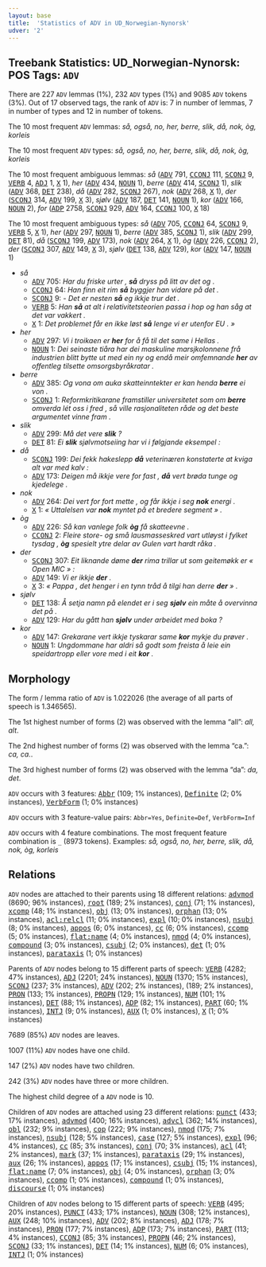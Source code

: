 ```yaml
---
layout: base
title:  'Statistics of ADV in UD_Norwegian-Nynorsk'
udver: '2'
---
```


## Treebank Statistics: UD_Norwegian-Nynorsk: POS Tags: `ADV`

There are 227 `ADV` lemmas (1%), 232 `ADV` types (1%) and 9085 `ADV` tokens (3%).
Out of 17 observed tags, the rank of `ADV` is: 7 in number of lemmas, 7 in number of types and 12 in number of tokens.

The 10 most frequent `ADV` lemmas: <em>så, også, no, her, berre, slik, då, nok, òg, korleis</em>

The 10 most frequent `ADV` types:  <em>så, også, no, her, berre, slik, då, nok, òg, korleis</em>

The 10 most frequent ambiguous lemmas: <em>så</em> (<tt><a href="no_nynorsk-pos-ADV.html">ADV</a></tt> 791, <tt><a href="no_nynorsk-pos-CCONJ.html">CCONJ</a></tt> 111, <tt><a href="no_nynorsk-pos-SCONJ.html">SCONJ</a></tt> 9, <tt><a href="no_nynorsk-pos-VERB.html">VERB</a></tt> 4, <tt><a href="no_nynorsk-pos-ADJ.html">ADJ</a></tt> 1, <tt><a href="no_nynorsk-pos-X.html">X</a></tt> 1), <em>her</em> (<tt><a href="no_nynorsk-pos-ADV.html">ADV</a></tt> 434, <tt><a href="no_nynorsk-pos-NOUN.html">NOUN</a></tt> 1), <em>berre</em> (<tt><a href="no_nynorsk-pos-ADV.html">ADV</a></tt> 414, <tt><a href="no_nynorsk-pos-SCONJ.html">SCONJ</a></tt> 1), <em>slik</em> (<tt><a href="no_nynorsk-pos-ADV.html">ADV</a></tt> 368, <tt><a href="no_nynorsk-pos-DET.html">DET</a></tt> 238), <em>då</em> (<tt><a href="no_nynorsk-pos-ADV.html">ADV</a></tt> 282, <tt><a href="no_nynorsk-pos-SCONJ.html">SCONJ</a></tt> 267), <em>nok</em> (<tt><a href="no_nynorsk-pos-ADV.html">ADV</a></tt> 268, <tt><a href="no_nynorsk-pos-X.html">X</a></tt> 1), <em>der</em> (<tt><a href="no_nynorsk-pos-SCONJ.html">SCONJ</a></tt> 314, <tt><a href="no_nynorsk-pos-ADV.html">ADV</a></tt> 199, <tt><a href="no_nynorsk-pos-X.html">X</a></tt> 3), <em>sjølv</em> (<tt><a href="no_nynorsk-pos-ADV.html">ADV</a></tt> 187, <tt><a href="no_nynorsk-pos-DET.html">DET</a></tt> 141, <tt><a href="no_nynorsk-pos-NOUN.html">NOUN</a></tt> 1), <em>kor</em> (<tt><a href="no_nynorsk-pos-ADV.html">ADV</a></tt> 166, <tt><a href="no_nynorsk-pos-NOUN.html">NOUN</a></tt> 2), <em>for</em> (<tt><a href="no_nynorsk-pos-ADP.html">ADP</a></tt> 2758, <tt><a href="no_nynorsk-pos-SCONJ.html">SCONJ</a></tt> 929, <tt><a href="no_nynorsk-pos-ADV.html">ADV</a></tt> 164, <tt><a href="no_nynorsk-pos-CCONJ.html">CCONJ</a></tt> 100, <tt><a href="no_nynorsk-pos-X.html">X</a></tt> 18)

The 10 most frequent ambiguous types:  <em>så</em> (<tt><a href="no_nynorsk-pos-ADV.html">ADV</a></tt> 705, <tt><a href="no_nynorsk-pos-CCONJ.html">CCONJ</a></tt> 64, <tt><a href="no_nynorsk-pos-SCONJ.html">SCONJ</a></tt> 9, <tt><a href="no_nynorsk-pos-VERB.html">VERB</a></tt> 5, <tt><a href="no_nynorsk-pos-X.html">X</a></tt> 1), <em>her</em> (<tt><a href="no_nynorsk-pos-ADV.html">ADV</a></tt> 297, <tt><a href="no_nynorsk-pos-NOUN.html">NOUN</a></tt> 1), <em>berre</em> (<tt><a href="no_nynorsk-pos-ADV.html">ADV</a></tt> 385, <tt><a href="no_nynorsk-pos-SCONJ.html">SCONJ</a></tt> 1), <em>slik</em> (<tt><a href="no_nynorsk-pos-ADV.html">ADV</a></tt> 299, <tt><a href="no_nynorsk-pos-DET.html">DET</a></tt> 81), <em>då</em> (<tt><a href="no_nynorsk-pos-SCONJ.html">SCONJ</a></tt> 199, <tt><a href="no_nynorsk-pos-ADV.html">ADV</a></tt> 173), <em>nok</em> (<tt><a href="no_nynorsk-pos-ADV.html">ADV</a></tt> 264, <tt><a href="no_nynorsk-pos-X.html">X</a></tt> 1), <em>òg</em> (<tt><a href="no_nynorsk-pos-ADV.html">ADV</a></tt> 226, <tt><a href="no_nynorsk-pos-CCONJ.html">CCONJ</a></tt> 2), <em>der</em> (<tt><a href="no_nynorsk-pos-SCONJ.html">SCONJ</a></tt> 307, <tt><a href="no_nynorsk-pos-ADV.html">ADV</a></tt> 149, <tt><a href="no_nynorsk-pos-X.html">X</a></tt> 3), <em>sjølv</em> (<tt><a href="no_nynorsk-pos-DET.html">DET</a></tt> 138, <tt><a href="no_nynorsk-pos-ADV.html">ADV</a></tt> 129), <em>kor</em> (<tt><a href="no_nynorsk-pos-ADV.html">ADV</a></tt> 147, <tt><a href="no_nynorsk-pos-NOUN.html">NOUN</a></tt> 1)


* <em>så</em>
  * <tt><a href="no_nynorsk-pos-ADV.html">ADV</a></tt> 705: <em>Har du friske urter , <b>så</b> dryss på litt av det og .</em>
  * <tt><a href="no_nynorsk-pos-CCONJ.html">CCONJ</a></tt> 64: <em>Han finn eit rim <b>så</b> byggjer han vidare på det .</em>
  * <tt><a href="no_nynorsk-pos-SCONJ.html">SCONJ</a></tt> 9: <em>- Det er nesten <b>så</b> eg ikkje trur det .</em>
  * <tt><a href="no_nynorsk-pos-VERB.html">VERB</a></tt> 5: <em>Han <b>så</b> at alt i relativitetsteorien passa i hop og han såg at det var vakkert .</em>
  * <tt><a href="no_nynorsk-pos-X.html">X</a></tt> 1: <em>Det problemet får en ikke løst <b>så</b> lenge vi er utenfor EU . »</em>
* <em>her</em>
  * <tt><a href="no_nynorsk-pos-ADV.html">ADV</a></tt> 297: <em>Vi i troikaen er <b>her</b> for å få til det same i Hellas .</em>
  * <tt><a href="no_nynorsk-pos-NOUN.html">NOUN</a></tt> 1: <em>Dei seinaste tiåra har dei maskuline marsjkolonnene frå industrien blitt bytte ut med ein ny og endå meir omfemnande <b>her</b> av offentleg tilsette omsorgsbyråkratar .</em>
* <em>berre</em>
  * <tt><a href="no_nynorsk-pos-ADV.html">ADV</a></tt> 385: <em>Og vona om auka skatteinntekter er kan henda <b>berre</b> ei von .</em>
  * <tt><a href="no_nynorsk-pos-SCONJ.html">SCONJ</a></tt> 1: <em>Reformkritikarane framstiller universitetet som om <b>berre</b> omverda lét oss i fred , så ville rasjonaliteten råde og det beste argumentet vinne fram .</em>
* <em>slik</em>
  * <tt><a href="no_nynorsk-pos-ADV.html">ADV</a></tt> 299: <em>Må det vere <b>slik</b> ?</em>
  * <tt><a href="no_nynorsk-pos-DET.html">DET</a></tt> 81: <em>Ei <b>slik</b> sjølvmotseiing har vi i følgjande eksempel :</em>
* <em>då</em>
  * <tt><a href="no_nynorsk-pos-SCONJ.html">SCONJ</a></tt> 199: <em>Dei fekk hakeslepp <b>då</b> veterinæren konstaterte at kviga alt var med kalv :</em>
  * <tt><a href="no_nynorsk-pos-ADV.html">ADV</a></tt> 173: <em>Deigen må ikkje vere for fast , <b>då</b> vert brøda tunge og kjedelege .</em>
* <em>nok</em>
  * <tt><a href="no_nynorsk-pos-ADV.html">ADV</a></tt> 264: <em>Dei vert for fort mette , og får ikkje i seg <b>nok</b> energi .</em>
  * <tt><a href="no_nynorsk-pos-X.html">X</a></tt> 1: <em>« Uttalelsen var <b>nok</b> myntet på et bredere segment » .</em>
* <em>òg</em>
  * <tt><a href="no_nynorsk-pos-ADV.html">ADV</a></tt> 226: <em>Så kan vanlege folk <b>òg</b> få skatteevne .</em>
  * <tt><a href="no_nynorsk-pos-CCONJ.html">CCONJ</a></tt> 2: <em>Fleire store- og små lausmasseskred vart utløyst i fylket tysdag , <b>òg</b> spesielt ytre delar av Gulen vart hardt råka .</em>
* <em>der</em>
  * <tt><a href="no_nynorsk-pos-SCONJ.html">SCONJ</a></tt> 307: <em>Eit liknande døme <b>der</b> rima trillar ut som geitemøkk er « Open MIC » :</em>
  * <tt><a href="no_nynorsk-pos-ADV.html">ADV</a></tt> 149: <em>Vi er ikkje <b>der</b> .</em>
  * <tt><a href="no_nynorsk-pos-X.html">X</a></tt> 3: <em>« Pappa , det henger i en tynn tråd å tilgi han derre <b>der</b> » .</em>
* <em>sjølv</em>
  * <tt><a href="no_nynorsk-pos-DET.html">DET</a></tt> 138: <em>Å setja namn på elendet er i seg <b>sjølv</b> ein måte å overvinna det på .</em>
  * <tt><a href="no_nynorsk-pos-ADV.html">ADV</a></tt> 129: <em>Har du gått han <b>sjølv</b> under arbeidet med boka ?</em>
* <em>kor</em>
  * <tt><a href="no_nynorsk-pos-ADV.html">ADV</a></tt> 147: <em>Grekarane vert ikkje tyskarar same <b>kor</b> mykje du prøver .</em>
  * <tt><a href="no_nynorsk-pos-NOUN.html">NOUN</a></tt> 1: <em>Ungdommane har aldri så godt som freista å leie ein speidartropp eller vore med i eit <b>kor</b> .</em>

## Morphology

The form / lemma ratio of `ADV` is 1.022026 (the average of all parts of speech is 1.346565).

The 1st highest number of forms (2) was observed with the lemma “all”: <em>all, alt</em>.

The 2nd highest number of forms (2) was observed with the lemma “ca.”: <em>ca, ca.</em>.

The 3rd highest number of forms (2) was observed with the lemma “da”: <em>da, det</em>.

`ADV` occurs with 3 features: <tt><a href="no_nynorsk-feat-Abbr.html">Abbr</a></tt> (109; 1% instances), <tt><a href="no_nynorsk-feat-Definite.html">Definite</a></tt> (2; 0% instances), <tt><a href="no_nynorsk-feat-VerbForm.html">VerbForm</a></tt> (1; 0% instances)

`ADV` occurs with 3 feature-value pairs: `Abbr=Yes`, `Definite=Def`, `VerbForm=Inf`

`ADV` occurs with 4 feature combinations.
The most frequent feature combination is `_` (8973 tokens).
Examples: <em>så, også, no, her, berre, slik, då, nok, òg, korleis</em>


## Relations

`ADV` nodes are attached to their parents using 18 different relations: <tt><a href="no_nynorsk-dep-advmod.html">advmod</a></tt> (8690; 96% instances), <tt><a href="no_nynorsk-dep-root.html">root</a></tt> (189; 2% instances), <tt><a href="no_nynorsk-dep-conj.html">conj</a></tt> (71; 1% instances), <tt><a href="no_nynorsk-dep-xcomp.html">xcomp</a></tt> (48; 1% instances), <tt><a href="no_nynorsk-dep-obj.html">obj</a></tt> (13; 0% instances), <tt><a href="no_nynorsk-dep-orphan.html">orphan</a></tt> (13; 0% instances), <tt><a href="no_nynorsk-dep-acl-relcl.html">acl:relcl</a></tt> (11; 0% instances), <tt><a href="no_nynorsk-dep-expl.html">expl</a></tt> (10; 0% instances), <tt><a href="no_nynorsk-dep-nsubj.html">nsubj</a></tt> (8; 0% instances), <tt><a href="no_nynorsk-dep-appos.html">appos</a></tt> (6; 0% instances), <tt><a href="no_nynorsk-dep-cc.html">cc</a></tt> (6; 0% instances), <tt><a href="no_nynorsk-dep-ccomp.html">ccomp</a></tt> (5; 0% instances), <tt><a href="no_nynorsk-dep-flat-name.html">flat:name</a></tt> (4; 0% instances), <tt><a href="no_nynorsk-dep-nmod.html">nmod</a></tt> (4; 0% instances), <tt><a href="no_nynorsk-dep-compound.html">compound</a></tt> (3; 0% instances), <tt><a href="no_nynorsk-dep-csubj.html">csubj</a></tt> (2; 0% instances), <tt><a href="no_nynorsk-dep-det.html">det</a></tt> (1; 0% instances), <tt><a href="no_nynorsk-dep-parataxis.html">parataxis</a></tt> (1; 0% instances)

Parents of `ADV` nodes belong to 15 different parts of speech: <tt><a href="no_nynorsk-pos-VERB.html">VERB</a></tt> (4282; 47% instances), <tt><a href="no_nynorsk-pos-ADJ.html">ADJ</a></tt> (2201; 24% instances), <tt><a href="no_nynorsk-pos-NOUN.html">NOUN</a></tt> (1370; 15% instances), <tt><a href="no_nynorsk-pos-SCONJ.html">SCONJ</a></tt> (237; 3% instances), <tt><a href="no_nynorsk-pos-ADV.html">ADV</a></tt> (202; 2% instances),  (189; 2% instances), <tt><a href="no_nynorsk-pos-PRON.html">PRON</a></tt> (133; 1% instances), <tt><a href="no_nynorsk-pos-PROPN.html">PROPN</a></tt> (129; 1% instances), <tt><a href="no_nynorsk-pos-NUM.html">NUM</a></tt> (101; 1% instances), <tt><a href="no_nynorsk-pos-DET.html">DET</a></tt> (88; 1% instances), <tt><a href="no_nynorsk-pos-ADP.html">ADP</a></tt> (82; 1% instances), <tt><a href="no_nynorsk-pos-PART.html">PART</a></tt> (60; 1% instances), <tt><a href="no_nynorsk-pos-INTJ.html">INTJ</a></tt> (9; 0% instances), <tt><a href="no_nynorsk-pos-AUX.html">AUX</a></tt> (1; 0% instances), <tt><a href="no_nynorsk-pos-X.html">X</a></tt> (1; 0% instances)

7689 (85%) `ADV` nodes are leaves.

1007 (11%) `ADV` nodes have one child.

147 (2%) `ADV` nodes have two children.

242 (3%) `ADV` nodes have three or more children.

The highest child degree of a `ADV` node is 10.

Children of `ADV` nodes are attached using 23 different relations: <tt><a href="no_nynorsk-dep-punct.html">punct</a></tt> (433; 17% instances), <tt><a href="no_nynorsk-dep-advmod.html">advmod</a></tt> (400; 16% instances), <tt><a href="no_nynorsk-dep-advcl.html">advcl</a></tt> (362; 14% instances), <tt><a href="no_nynorsk-dep-obl.html">obl</a></tt> (232; 9% instances), <tt><a href="no_nynorsk-dep-cop.html">cop</a></tt> (222; 9% instances), <tt><a href="no_nynorsk-dep-nmod.html">nmod</a></tt> (175; 7% instances), <tt><a href="no_nynorsk-dep-nsubj.html">nsubj</a></tt> (128; 5% instances), <tt><a href="no_nynorsk-dep-case.html">case</a></tt> (127; 5% instances), <tt><a href="no_nynorsk-dep-expl.html">expl</a></tt> (96; 4% instances), <tt><a href="no_nynorsk-dep-cc.html">cc</a></tt> (85; 3% instances), <tt><a href="no_nynorsk-dep-conj.html">conj</a></tt> (70; 3% instances), <tt><a href="no_nynorsk-dep-acl.html">acl</a></tt> (41; 2% instances), <tt><a href="no_nynorsk-dep-mark.html">mark</a></tt> (37; 1% instances), <tt><a href="no_nynorsk-dep-parataxis.html">parataxis</a></tt> (29; 1% instances), <tt><a href="no_nynorsk-dep-aux.html">aux</a></tt> (26; 1% instances), <tt><a href="no_nynorsk-dep-appos.html">appos</a></tt> (17; 1% instances), <tt><a href="no_nynorsk-dep-csubj.html">csubj</a></tt> (15; 1% instances), <tt><a href="no_nynorsk-dep-flat-name.html">flat:name</a></tt> (7; 0% instances), <tt><a href="no_nynorsk-dep-obj.html">obj</a></tt> (4; 0% instances), <tt><a href="no_nynorsk-dep-orphan.html">orphan</a></tt> (3; 0% instances), <tt><a href="no_nynorsk-dep-ccomp.html">ccomp</a></tt> (1; 0% instances), <tt><a href="no_nynorsk-dep-compound.html">compound</a></tt> (1; 0% instances), <tt><a href="no_nynorsk-dep-discourse.html">discourse</a></tt> (1; 0% instances)

Children of `ADV` nodes belong to 15 different parts of speech: <tt><a href="no_nynorsk-pos-VERB.html">VERB</a></tt> (495; 20% instances), <tt><a href="no_nynorsk-pos-PUNCT.html">PUNCT</a></tt> (433; 17% instances), <tt><a href="no_nynorsk-pos-NOUN.html">NOUN</a></tt> (308; 12% instances), <tt><a href="no_nynorsk-pos-AUX.html">AUX</a></tt> (248; 10% instances), <tt><a href="no_nynorsk-pos-ADV.html">ADV</a></tt> (202; 8% instances), <tt><a href="no_nynorsk-pos-ADJ.html">ADJ</a></tt> (178; 7% instances), <tt><a href="no_nynorsk-pos-PRON.html">PRON</a></tt> (177; 7% instances), <tt><a href="no_nynorsk-pos-ADP.html">ADP</a></tt> (173; 7% instances), <tt><a href="no_nynorsk-pos-PART.html">PART</a></tt> (113; 4% instances), <tt><a href="no_nynorsk-pos-CCONJ.html">CCONJ</a></tt> (85; 3% instances), <tt><a href="no_nynorsk-pos-PROPN.html">PROPN</a></tt> (46; 2% instances), <tt><a href="no_nynorsk-pos-SCONJ.html">SCONJ</a></tt> (33; 1% instances), <tt><a href="no_nynorsk-pos-DET.html">DET</a></tt> (14; 1% instances), <tt><a href="no_nynorsk-pos-NUM.html">NUM</a></tt> (6; 0% instances), <tt><a href="no_nynorsk-pos-INTJ.html">INTJ</a></tt> (1; 0% instances)

